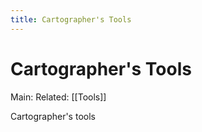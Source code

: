 ---title: Cartographer's Tools---
# Cartographer's Tools
Main:
Related: [[Tools]]

Cartographer's tools 
